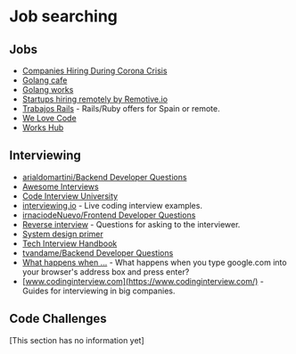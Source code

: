 # Job searching

## Jobs

- [Companies Hiring During Corona Crisis](https://docs.google.com/spreadsheets/d/1lwZ4ot10j-wvQZgA_hJ0AZJS_X3V9HjVk2QLsAU4WMc/edit#gid=0)
- [Golang cafe](https://golang.cafe/)
- [Golang works](https://golang.works-hub.com/)
- [Startups hiring remotely by Remotive.io](https://docs.google.com/spreadsheets/d/1TLJSlNxCbwRNxy14Toe1PYwbCTY7h0CNHeer9J0VRzE/edit#gid=1279011369)
- [Trabajos Rails](https://www.trabajosrails.com/) - Rails/Ruby offers for Spain or remote.
- [We Love Code](https://welovecode.io/)
- [Works Hub](https://www.works-hub.com/)

## Interviewing

- [arialdomartini/Backend Developer Questions](https://github.com/arialdomartini/Back-End-Developer-Interview-Questions)
- [Awesome Interviews](https://github.com/DopplerHQ/awesome-interview-questions)
- [Code Interview University](https://github.com/jwasham/coding-interview-university)
- [interviewing.io](https://interviewing.io/recordings) - Live coding interview examples.
- [irnaciodeNuevo/Frontend Developer Questions](https://github.com/IgnaciodeNuevo/frontend-development-interviews)
- [Reverse interview](https://github.com/viraptor/reverse-interview) - Questions for asking to the interviewer.
- [System design primer](https://github.com/donnemartin/system-design-primer)
- [Tech Interview Handbook](https://www.techinterviewhandbook.org/)
- [tvandame/Backend Developer Questions](https://github.com/tvandame/back-end-developer-interview-questions)
- [What happens when ...](https://github.com/alex/what-happens-when) - What happens when you type google.com into your browser's address box and press enter?
- [www.codinginterview.com](https://www.codinginterview.com/) - Guides for interviewing in big companies.

## Code Challenges

[This section has no information yet]

